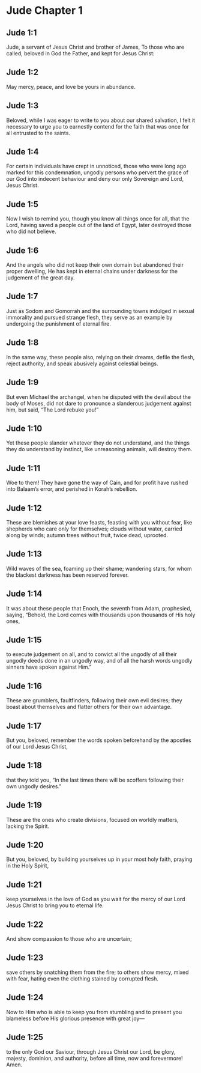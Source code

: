 # Jude Chapter 1

## Jude 1:1
Jude, a servant of Jesus Christ and brother of James, To those who are called, beloved in God the Father, and kept for Jesus Christ:

## Jude 1:2
May mercy, peace, and love be yours in abundance.

## Jude 1:3
Beloved, while I was eager to write to you about our shared salvation, I felt it necessary to urge you to earnestly contend for the faith that was once for all entrusted to the saints.

## Jude 1:4
For certain individuals have crept in unnoticed, those who were long ago marked for this condemnation, ungodly persons who pervert the grace of our God into indecent behaviour and deny our only Sovereign and Lord, Jesus Christ.

## Jude 1:5
Now I wish to remind you, though you know all things once for all, that the Lord, having saved a people out of the land of Egypt, later destroyed those who did not believe.

## Jude 1:6
And the angels who did not keep their own domain but abandoned their proper dwelling, He has kept in eternal chains under darkness for the judgement of the great day.

## Jude 1:7
Just as Sodom and Gomorrah and the surrounding towns indulged in sexual immorality and pursued strange flesh, they serve as an example by undergoing the punishment of eternal fire.

## Jude 1:8
In the same way, these people also, relying on their dreams, defile the flesh, reject authority, and speak abusively against celestial beings.

## Jude 1:9
But even Michael the archangel, when he disputed with the devil about the body of Moses, did not dare to pronounce a slanderous judgement against him, but said, “The Lord rebuke you!”

## Jude 1:10
Yet these people slander whatever they do not understand, and the things they do understand by instinct, like unreasoning animals, will destroy them.

## Jude 1:11
Woe to them! They have gone the way of Cain, and for profit have rushed into Balaam’s error, and perished in Korah’s rebellion.

## Jude 1:12
These are blemishes at your love feasts, feasting with you without fear, like shepherds who care only for themselves; clouds without water, carried along by winds; autumn trees without fruit, twice dead, uprooted.

## Jude 1:13
Wild waves of the sea, foaming up their shame; wandering stars, for whom the blackest darkness has been reserved forever.

## Jude 1:14
It was about these people that Enoch, the seventh from Adam, prophesied, saying, “Behold, the Lord comes with thousands upon thousands of His holy ones,

## Jude 1:15
to execute judgement on all, and to convict all the ungodly of all their ungodly deeds done in an ungodly way, and of all the harsh words ungodly sinners have spoken against Him.”

## Jude 1:16
These are grumblers, faultfinders, following their own evil desires; they boast about themselves and flatter others for their own advantage.

## Jude 1:17
But you, beloved, remember the words spoken beforehand by the apostles of our Lord Jesus Christ,

## Jude 1:18
that they told you, “In the last times there will be scoffers following their own ungodly desires.”

## Jude 1:19
These are the ones who create divisions, focused on worldly matters, lacking the Spirit.

## Jude 1:20
But you, beloved, by building yourselves up in your most holy faith, praying in the Holy Spirit,

## Jude 1:21
keep yourselves in the love of God as you wait for the mercy of our Lord Jesus Christ to bring you to eternal life.

## Jude 1:22
And show compassion to those who are uncertain;

## Jude 1:23
save others by snatching them from the fire; to others show mercy, mixed with fear, hating even the clothing stained by corrupted flesh.

## Jude 1:24
Now to Him who is able to keep you from stumbling and to present you blameless before His glorious presence with great joy—

## Jude 1:25
to the only God our Saviour, through Jesus Christ our Lord, be glory, majesty, dominion, and authority, before all time, now and forevermore! Amen.
